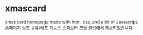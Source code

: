 # xmascard
xmas card homepage made with html, css, and a bit of Javascript.  
홈페이지 링크 공유/배포 기능은 스파르타 코딩 클럽에서 제공되었습니다.
